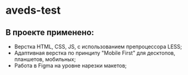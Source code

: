 # aveds-test

## В проекте применено:
- Верстка HTML, CSS, JS, с использованием препроцессора LESS;
- Адаптивная верстка по принципу "Mobile First" для десктопов, планшетов, мобильных;
- Работа в Figma на уровне нарезки макетов;
